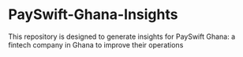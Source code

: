 # PaySwift-Ghana-Insights
This repository is designed to generate insights for PaySwift Ghana: a fintech company in Ghana to improve their operations
